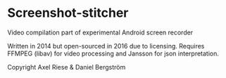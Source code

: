 # Screenshot-stitcher
Video compilation part of experimental Android screen recorder

Written in 2014 but open-sourced in 2016 due to licensing. Requires FFMPEG (libav) for video processing and Jansson for json interpretation.

Copyright Axel Riese & Daniel Bergström
